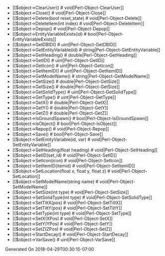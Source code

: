 * [[$object->ClearUser() # void|Perl-Object-ClearUser]]
* [[$object->Close() # void|Perl-Object-Close]]
* [[$object->Delete(bool reset_state) # void|Perl-Object-Delete]]
* [[$object->DeleteItem(int index) # void|Perl-Object-DeleteItem]]
* [[$object->Depop() # void|Perl-Object-Depop]]
* [[$object->EntityVariableExists(id) # bool|Perl-Object-EntityVariableExists]]
* [[$object->GetDBID() # uint|Perl-Object-GetDBID]]
* [[$object->GetEntityVariable(id) # string|Perl-Object-GetEntityVariable]]
* [[$object->GetHeading() # double|Perl-Object-GetHeading]]
* [[$object->GetID() # uint|Perl-Object-GetID]]
* [[$object->GetIcon() # uint|Perl-Object-GetIcon]]
* [[$object->GetItemID() # uint|Perl-Object-GetItemID]]
* [[$object->GetModelName() # string|Perl-Object-GetModelName]]
* [[$object->GetSize() # double|Perl-Object-GetSize]]
* [[$object->GetSize() # double|Perl-Object-GetSize]]
* [[$object->GetSolidType() # uint|Perl-Object-GetSolidType]]
* [[$object->GetType() # uint|Perl-Object-GetType]]
* [[$object->GetX() # double|Perl-Object-GetX]]
* [[$object->GetY() # double|Perl-Object-GetY]]
* [[$object->GetZ() # double|Perl-Object-GetZ]]
* [[$object->IsGroundSpawn() # bool|Perl-Object-IsGroundSpawn]]
* [[$object->IsObject() # bool|Perl-Object-IsObject]]
* [[$object->Repop() # void|Perl-Object-Repop]]
* [[$object->Save() # bool|Perl-Object-Save]]
* [[$object->SetEntityVariable(id, var) # void|Perl-Object-SetEntityVariable]]
* [[$object->SetHeading(float heading) # void|Perl-Object-SetHeading]]
* [[$object->SetID(set_id) # void|Perl-Object-SetID]]
* [[$object->SetIcon(icon) # void|Perl-Object-SetIcon]]
* [[$object->SetItemID(itemid) # void|Perl-Object-SetItemID]]
* [[$object->SetLocation(float x, float y, float z) # void|Perl-Object-SetLocation]]
* [[$object->SetModelName(string name) # void|Perl-Object-SetModelName]]
* [[$object->SetSize(int type) # void|Perl-Object-SetSize]]
* [[$object->SetSolidType(int type) # void|Perl-Object-SetSolidType]]
* [[$object->SetTiltX(pos) # void|Perl-Object-SetTiltX]]
* [[$object->SetTiltY(pos) # void|Perl-Object-SetTiltY]]
* [[$object->SetType(int type) # void|Perl-Object-SetType]]
* [[$object->SetX(XPos) # void|Perl-Object-SetX]]
* [[$object->SetY(YPos) # void|Perl-Object-SetY]]
* [[$object->SetZ(ZPos) # void|Perl-Object-SetZ]]
* [[$object->StartDecay() # void|Perl-Object-StartDecay]]
* [[$object->VarSave() # uint|Perl-Object-VarSave]]


Generated On 2018-04-29T00:30:15-07:00